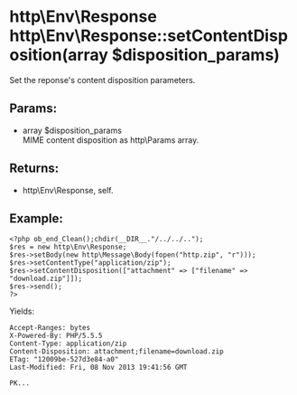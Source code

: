 # http\Env\Response http\Env\Response::setContentDisposition(array $disposition_params)

Set the reponse's content disposition parameters.

## Params:

* array $disposition_params  
  MIME content disposition as http\Params array.  
  
## Returns:

* http\Env\Response, self.

## Example:

    <?php ob_end_Clean();chdir(__DIR__."/../../..");
    $res = new http\Env\Response;
    $res->setBody(new http\Message\Body(fopen("http.zip", "r")));
    $res->setContentType("application/zip");
    $res->setContentDisposition(["attachment" => ["filename" => "download.zip"]]);
    $res->send();
    ?>

Yields:

    Accept-Ranges: bytes
    X-Powered-By: PHP/5.5.5
    Content-Type: application/zip
    Content-Disposition: attachment;filename=download.zip
    ETag: "12009be-527d3e84-a0"
    Last-Modified: Fri, 08 Nov 2013 19:41:56 GMT

    PK...
